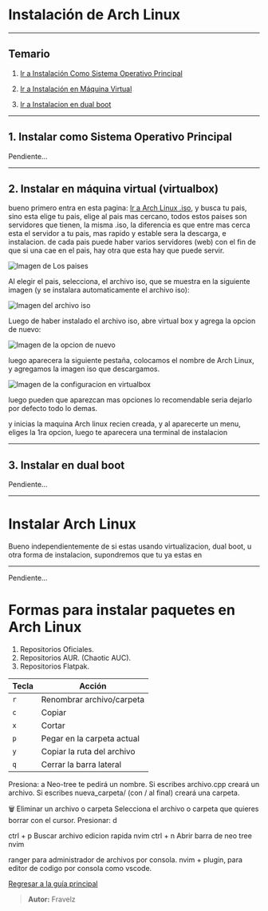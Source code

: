 # Instalación de Arch Linux

---

## Temario

1. [Ir a Instalación Como Sistema Operativo Principal](#1-instalar-como-sistema-operativo-principal)

2. [Ir a Instalación en Máquina Virtual](#2-instalar-en-máquina-virtual-virtualbox)

3. [Ir a Instalacion en dual boot]()

---

## 1. Instalar como Sistema Operativo Principal

Pendiente...

---

## 2. Instalar en máquina virtual (virtualbox)

bueno primero entra en esta pagina: [Ir a Arch Linux .iso](https://archlinux.org/download/), y busca tu pais, sino esta elige tu pais,
elige al pais mas cercano, todos estos paises son servidores que tienen, la misma .iso, la diferencia es que entre mas cerca esta el servidor a tu pais, mas rapido y estable sera la descarga, e instalacion. de cada pais puede haber varios servidores (web) con el fin de que si una cae en el pais, hay otra que esta hay que puede servir.

![Imagen de Los paises](./images/1.PaisesServidores.png)

Al elegir el pais, selecciona, el archivo iso, que se muestra en la siguiente imagen (y se instalara automaticamente el archivo iso):

![Imagen del archivo iso](./images/2.ArchivoISO.png)

Luego de haber instalado el archivo iso, abre virtual box y agrega la opcion de nuevo:

![Imagen de la opcion de nuevo](./images/3.configOpcion.png)

luego aparecera la siguiente pestaña, colocamos el nombre de Arch Linux, y agregamos la imagen iso que descargamos.

![Imagen de la configuracion en virtualbox](./images/4.configuracionEnVirtualbox.png)

luego pueden que aparezcan mas opciones lo recomendable seria dejarlo por defecto todo lo demas.

y inicias la maquina Arch linux recien creada, y al aparecerte un menu, eliges la 1ra opcion, luego te aparecera una terminal de instalacion

---

## 3. Instalar en dual boot

Pendiente...

---

# Instalar Arch Linux

Bueno independientemente de si estas usando virtualizacion, dual boot, 
u otra forma de instalacion, supondremos que tu ya estas en 

---

Pendiente...

# Formas para instalar paquetes en Arch Linux

1. Repositorios Oficiales.
2. Repositorios AUR. (Chaotic AUC).
3. Repositorios Flatpak.

| Tecla | Acción                     |
| ----- | -------------------------- |
| `r`   | Renombrar archivo/carpeta  |
| `c`   | Copiar                     |
| `x`   | Cortar                     |
| `p`   | Pegar en la carpeta actual |
| `y`   | Copiar la ruta del archivo |
| `q`   | Cerrar la barra lateral    |

Presiona:
a
Neo-tree te pedirá un nombre.
Si escribes archivo.cpp creará un archivo.
Si escribes nueva_carpeta/ (con / al final) creará una carpeta.

🗑️ Eliminar un archivo o carpeta
Selecciona el archivo o carpeta que quieres borrar con el cursor.
Presionar: d

ctrl + p Buscar archivo edicion rapida nvim
ctrl + n Abrir barra de neo tree nvim

ranger para administrador de archivos por consola.
nvim + plugin, para editor de codigo por consola como vscode.

[Regresar a la guía principal](./../readme.md)

> **Autor:** Fravelz
